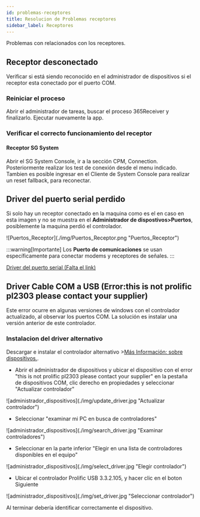 ```yaml
---
id: problemas-receptores
title: Resolucion de Problemas receptores
sidebar_label: Receptores
---
```


Problemas con relacionados con los receptores.
<!-- | Problema 	| Posible Causa 	| Solución 	|
|----------	|---------------	|----------	|
|           |                   |          	| -->

## Receptor desconectado
Verificar si está siendo reconocido en el administrador de dispositivos si el receptor esta conectado por el puerto COM.

### Reiniciar el proceso
Abrir el administrador de tareas, buscar el proceso 365Receiver y finalizarlo. Ejecutar nuevamente la app.

### Verificar el correcto funcionamiento del receptor
#### Receptor SG System
Abrir el SG System Console, ir a la sección CPM, Connection. Posteriormente realizar los test de conexión desde el menu indicado. Tambien es posible ingresar en el Cliente de System Console para realizar un reset fallback, para reconectar.

## Driver del puerto serial perdido 

Si solo hay un receptor conectado en la maquina como es el en caso en esta imagen y no se muestra en el **Administrador de dispostivos>Puertos**, posiblemente la maquina perdió el controlador.

<div className="center-img">
    ![Puertos_Receptor](./img/Puertos_Receptor.png "Puertos_Receptor")
</div>

:::warning[Importante]
Los **Puerto de comunicaciones** se usan específicamente para conectar modems y receptores de señales.
:::

<a href="" target="_blank">Driver del puerto serial (Falta el link)</a>

## Driver Cable COM a USB (Error:this is not prolific pl2303 please contact your supplier)

Este error ocurre en algunas versiones de windows con el controlador actualizado, al observar los puertos COM. La solución es instalar una versión anterior de este controlador.

### Instalacion del driver alternativo

Descargar e instalar el controlador alternativo >[Más Información: sobre dispositivos.](descargar-instaladores).

* Abrir el administrador de dispositivos y ubicar el dispositivo con el error "this is not prolific pl2303 please contact your supplier" en la pestaña de dispositivos COM, clic derecho en propiedades y seleccionar "Actualizar controlador"

<div className="center-img">
    ![administrador_dispositivos](./img/update_driver.jpg "Actualizar controlador")
</div>

* Seleccionar "examinar mi PC en busca de controladores"

<div className="center-img">
    ![administrador_dispositivos](./img/search_driver.jpg "Examinar controladores")
</div>

* Seleccionar en la parte inferior "Elegir en una lista de controladores disponibles en el equipo"

<div className="center-img">
    ![administrador_dispositivos](./img/select_driver.jpg "Elegir controlador")
</div>

* Ubicar el controlador Prolific USB 3.3.2.105, y hacer clic en el boton Siguiente
<div className="center-img">
    ![administrador_dispositivos](./img/set_driver.jpg "Seleccionar controlador")
</div>

Al terminar debería identificar correctamente el dispositivo.